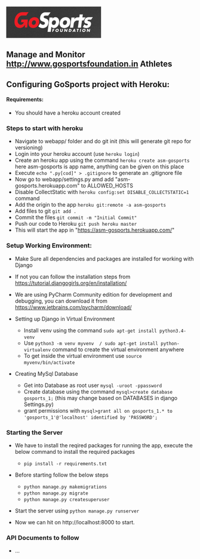 ![gosports](https://raw.githubusercontent.com/asmltd/gosports/master/gosports_logo.png)

## Manage and Monitor http://www.gosportsfoundation.in Athletes


## Configuring GoSports project with Heroku:

#### Requirements:
* You should have a heroku account created


### Steps to start with heroku
* Navigate to webapp/ folder and do git init (this will generate git repo for versioning)
* Login into your heroku account (use `heroku login`)
* Create an heroku app using the command `heroku create asm-gosports` here asm-gosports is app name, anything can be given on this place
* Execute `echo ".py[cod]" > .gitignore` to generate an .gitignore file
* Now go to webapp/settings.py amd add "asm-gosports.herokuapp.com" to ALLOWED_HOSTS
* Disable CollectStatic with `heroku config:set DISABLE_COLLECTSTATIC=1` command
* Add the origin to the app `heroku git:remote -a asm-gosports`
* Add files to git `git add .`
* Commit the files `git commit -m "Initial Commit"`
* Push our code to Heroku `git push heroku master`
* This will start the app in "https://asm-gosports.herokuapp.com/"


### Setup Working Environment:
* Make Sure all dependencies and packages are installed for working with Django
* If not you can follow the installation steps from https://tutorial.djangogirls.org/en/installation/ 
* We are using PyCharm Community edition for development and debugging, you can download it from https://www.jetbrains.com/pycharm/download/ 
* Setting up Django in Virtual Environment
	* Install venv using the command `sudo apt-get install python3.4-venv`
	* Use `python3 -m venv myvenv  / sudo apt-get install python-virtualenv` command to create the virtual environment anywhere
	* To get inside the virtual environment use `source myvenv/bin/activate`

* Creating MySql Database
	* Get into Database as root user `mysql -uroot -ppassword`
	* Create database using the command `mysql>create database gosports_1;` (this may change based on DATABASES in django Settings.py)
	* grant permissions with `mysql>grant all on gosports_1.* to 'gosports_1'@'localhost' identified by 'PASSWORD';`

### Starting the Server
* We have to install the reqired packages for running the app, execute the below command to install the required packages
	* `pip install -r requirements.txt`
* Before starting follow the below steps
	* `python manage.py makemigrations `
	* `python manage.py migrate`
	* `python manage.py createsuperuser`

* Start the server using `python manage.py runserver`
* Now we can hit on http://localhost:8000 to start.

### API Documents to follow
* ...


